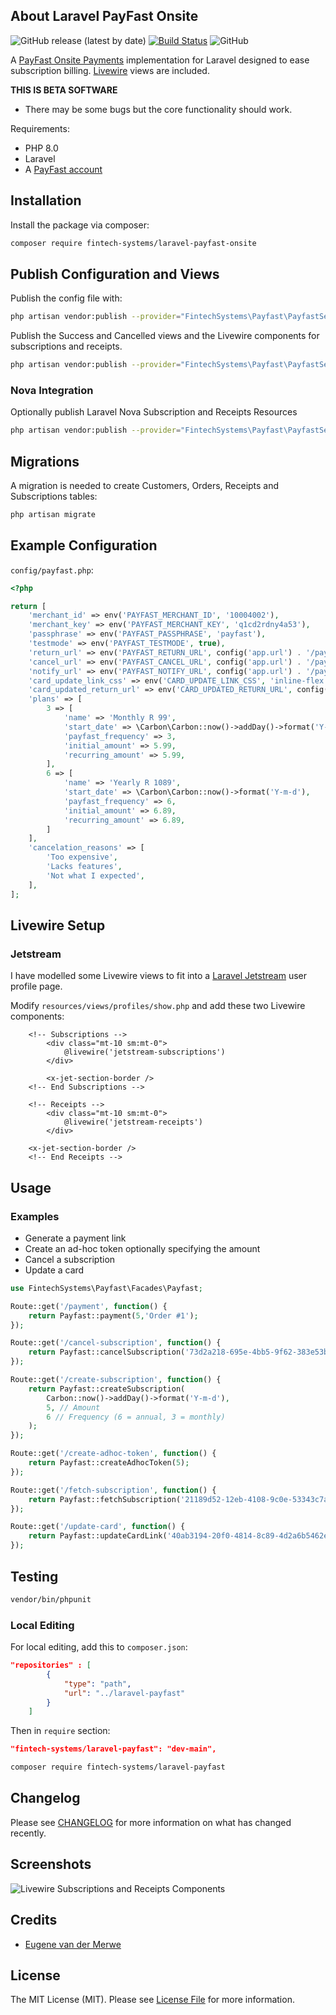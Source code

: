 ## About Laravel PayFast Onsite
![GitHub release (latest by date)](https://img.shields.io/github/v/release/fintech-systems/laravel-payfast-onsite) [![Build Status](https://app.travis-ci.com/fintech-systems/laravel-payfast-onsite.svg?branch=main)](https://app.travis-ci.com/fintech-systems/laravel-payfast-onsite) ![GitHub](https://img.shields.io/github/license/fintech-systems/laravel-payfast-onsite)

A [PayFast Onsite Payments](https://developers.payfast.co.za/docs#onsite_payments) implementation for Laravel designed to ease subscription billing. [Livewire](https://laravel-livewire.com/) views are included.

**THIS IS BETA SOFTWARE**

- There may be some bugs but the core functionality should work.

Requirements:

- PHP 8.0
- Laravel
- A [PayFast account](https://www.payfast.co.za/registration)

## Installation

Install the package via composer:

```bash
composer require fintech-systems/laravel-payfast-onsite
```

## Publish Configuration and Views

Publish the config file with:
```bash
php artisan vendor:publish --provider="FintechSystems\Payfast\PayfastServiceProvider" --tag="payfast-config"
```

Publish the Success and Cancelled views and the Livewire components for subscriptions and receipts.

```bash
php artisan vendor:publish --provider="FintechSystems\Payfast\PayfastServiceProvider" --tag="payfast-views"
```

### Nova Integration

Optionally publish Laravel Nova Subscription and Receipts Resources

```bash
php artisan vendor:publish --provider="FintechSystems\Payfast\PayfastServiceProvider" --tag="payfast-nova-resource"
```

## Migrations

A migration is needed to create Customers, Orders, Receipts and Subscriptions tables:

```bash
php artisan migrate
```

## Example Configuration

`config/payfast.php`:

```php
<?php

return [
    'merchant_id' => env('PAYFAST_MERCHANT_ID', '10004002'),
    'merchant_key' => env('PAYFAST_MERCHANT_KEY', 'q1cd2rdny4a53'),
    'passphrase' => env('PAYFAST_PASSPHRASE', 'payfast'),
    'testmode' => env('PAYFAST_TESTMODE', true),        
    'return_url' => env('PAYFAST_RETURN_URL', config('app.url') . '/payfast/success'),
    'cancel_url' => env('PAYFAST_CANCEL_URL', config('app.url') . '/payfast/cancel'),
    'notify_url' => env('PAYFAST_NOTIFY_URL', config('app.url') . '/payfast/webhook'),
    'card_update_link_css' => env('CARD_UPDATE_LINK_CSS', 'inline-flex items-center px-4 py-2 bg-gray-800 border border-transparent rounded-md font-semibold text-xs text-white uppercase tracking-widest hover:bg-gray-700 active:bg-gray-900 focus:outline-none focus:border-gray-900 focus:ring focus:ring-gray-300 disabled:opacity-25 transition'),
    'card_updated_return_url' => env('CARD_UPDATED_RETURN_URL', config('app.url') . '/user/profile'),
    'plans' => [
        3 => [
            'name' => 'Monthly R 99',
            'start_date' => \Carbon\Carbon::now()->addDay()->format('Y-m-d'),
            'payfast_frequency' => 3,
            'initial_amount' => 5.99,
            'recurring_amount' => 5.99,
        ],
        6 => [
            'name' => 'Yearly R 1089',
            'start_date' => \Carbon\Carbon::now()->format('Y-m-d'),
            'payfast_frequency' => 6,
            'initial_amount' => 6.89,
            'recurring_amount' => 6.89,
        ]
    ],
    'cancelation_reasons' => [
        'Too expensive',
        'Lacks features',
        'Not what I expected',
    ],
];
```

## Livewire Setup

### Jetstream

I have modelled some Livewire views to fit into a [Laravel Jetstream](https://jetstream.laravel.com) user profile page.

Modify `resources/views/profiles/show.php` and add these two Livewire components:

```
    <!-- Subscriptions -->
        <div class="mt-10 sm:mt-0">
            @livewire('jetstream-subscriptions')
        </div>
                
        <x-jet-section-border />
    <!-- End Subscriptions -->

    <!-- Receipts -->
        <div class="mt-10 sm:mt-0">
            @livewire('jetstream-receipts')
        </div>
    
    <x-jet-section-border />
    <!-- End Receipts -->
```

## Usage

### Examples

- Generate a payment link
- Create an ad-hoc token optionally specifying the amount
- Cancel a subscription
- Update a card

```php
use FintechSystems\Payfast\Facades\Payfast;

Route::get('/payment', function() {
    return Payfast::payment(5,'Order #1');
});

Route::get('/cancel-subscription', function() {
    return Payfast::cancelSubscription('73d2a218-695e-4bb5-9f62-383e53bef68f');
});

Route::get('/create-subscription', function() {
    return Payfast::createSubscription(
        Carbon::now()->addDay()->format('Y-m-d'),
        5, // Amount
        6 // Frequency (6 = annual, 3 = monthly)
    );
});

Route::get('/create-adhoc-token', function() {
    return Payfast::createAdhocToken(5);
});

Route::get('/fetch-subscription', function() {
    return Payfast::fetchSubscription('21189d52-12eb-4108-9c0e-53343c7ac692');
});

Route::get('/update-card', function() {
    return Payfast::updateCardLink('40ab3194-20f0-4814-8c89-4d2a6b5462ed');
});
```

## Testing

```bash
vendor/bin/phpunit
```

### Local Editing

For local editing, add this to `composer.json`:

```json
"repositories" : [
        {
            "type": "path",
            "url": "../laravel-payfast"
        }
    ]
```

Then in `require` section:

```json
"fintech-systems/laravel-payfast": "dev-main",
```

```bash
composer require fintech-systems/laravel-payfast
```

## Changelog

Please see [CHANGELOG](CHANGELOG.md) for more information on what has changed recently.

## Screenshots

![Livewire Subscriptions and Receipts Components](../../blob/main/screenshots/subscription_and_receipts.png)

## Credits

- [Eugene van der Merwe](https://github.com/eugenevdm)

## License

The MIT License (MIT). Please see [License File](LICENSE.md) for more information.
